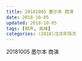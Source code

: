 ```yaml
---
title: 20181005 墨尔本 商演
date: 2018-10-05
updated: 2018-10-05
tags: [相声, 高峰]
categories: (2018)戊戌年场次 
---
```

20181005 墨尔本 商演
